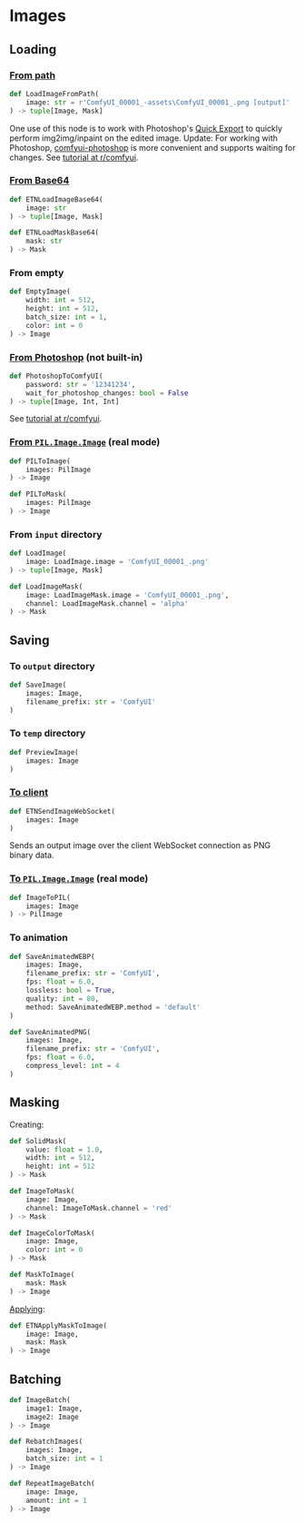 # Images
## Loading
### [From path](https://github.com/Chaoses-Ib/ComfyUI_Ib_CustomNodes#load-image-from-path)
```python
def LoadImageFromPath(
    image: str = r'ComfyUI_00001_-assets\ComfyUI_00001_.png [output]'
) -> tuple[Image, Mask]
```
One use of this node is to work with Photoshop's [Quick Export](https://helpx.adobe.com/photoshop/using/export-artboards-layers.html#:~:text=in%20Photoshop.-,Quick%20Export%20As,-Use%20the%20Quick) to quickly perform img2img/inpaint on the edited image. Update: For working with Photoshop, [comfyui-photoshop](https://github.com/NimaNzrii/comfyui-photoshop) is more convenient and supports waiting for changes. See [tutorial at r/comfyui](https://www.reddit.com/r/comfyui/comments/18jygtn/new_ai_news_photoshop_to_comfyui_v1_is_finally/).

### [From Base64](https://github.com/Acly/comfyui-tooling-nodes)
```python
def ETNLoadImageBase64(
    image: str
) -> tuple[Image, Mask]

def ETNLoadMaskBase64(
    mask: str
) -> Mask
```

### From empty
```python
def EmptyImage(
    width: int = 512,
    height: int = 512,
    batch_size: int = 1,
    color: int = 0
) -> Image
```

### [From Photoshop](https://github.com/NimaNzrii/comfyui-photoshop) (not built-in)
```python
def PhotoshopToComfyUI(
    password: str = '12341234',
    wait_for_photoshop_changes: bool = False
) -> tuple[Image, Int, Int]
```
See [tutorial at r/comfyui](https://www.reddit.com/r/comfyui/comments/18jygtn/new_ai_news_photoshop_to_comfyui_v1_is_finally/).

### [From `PIL.Image.Image`](https://github.com/Chaoses-Ib/ComfyUI_Ib_CustomNodes) (real mode)
```python
def PILToImage(
    images: PilImage
) -> Image

def PILToMask(
    images: PilImage
) -> Image
```

### From `input` directory
```python
def LoadImage(
    image: LoadImage.image = 'ComfyUI_00001_.png'
) -> tuple[Image, Mask]

def LoadImageMask(
    image: LoadImageMask.image = 'ComfyUI_00001_.png',
    channel: LoadImageMask.channel = 'alpha'
) -> Mask
```

## Saving
### To `output` directory
```python
def SaveImage(
    images: Image,
    filename_prefix: str = 'ComfyUI'
)
```

### To `temp` directory
```python
def PreviewImage(
    images: Image
)
```

### [To client](https://github.com/Acly/comfyui-tooling-nodes)
```python
def ETNSendImageWebSocket(
    images: Image
)
```
Sends an output image over the client WebSocket connection as PNG binary data.

### [To `PIL.Image.Image`](https://github.com/Chaoses-Ib/ComfyUI_Ib_CustomNodes) (real mode)
```python
def ImageToPIL(
    images: Image
) -> PilImage
```

### To animation
```python
def SaveAnimatedWEBP(
    images: Image,
    filename_prefix: str = 'ComfyUI',
    fps: float = 6.0,
    lossless: bool = True,
    quality: int = 80,
    method: SaveAnimatedWEBP.method = 'default'
)

def SaveAnimatedPNG(
    images: Image,
    filename_prefix: str = 'ComfyUI',
    fps: float = 6.0,
    compress_level: int = 4
)
```

## Masking
Creating:
```python
def SolidMask(
    value: float = 1.0,
    width: int = 512,
    height: int = 512
) -> Mask

def ImageToMask(
    image: Image,
    channel: ImageToMask.channel = 'red'
) -> Mask

def ImageColorToMask(
    image: Image,
    color: int = 0
) -> Mask

def MaskToImage(
    mask: Mask
) -> Image
```

[Applying](https://github.com/Acly/comfyui-tooling-nodes):
```python
def ETNApplyMaskToImage(
    image: Image,
    mask: Mask
) -> Image
```

## Batching
```python
def ImageBatch(
    image1: Image,
    image2: Image
) -> Image

def RebatchImages(
    images: Image,
    batch_size: int = 1
) -> Image

def RepeatImageBatch(
    image: Image,
    amount: int = 1
) -> Image
```